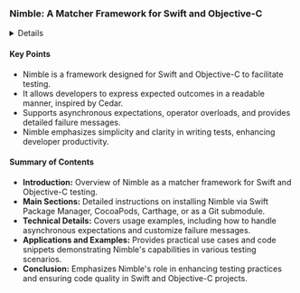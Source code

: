 ### Nimble: A Matcher Framework for Swift and Objective-C

<details>
**URL:** [https://github.com/Quick/Nimble](https://github.com/Quick/Nimble)

**Published:** Not specified  
**Last Updated:** Not specified

**Authors:** `[Author Names]`

**Tags:**  
`swift`, `objective-c`, `testing`, `bdd`, `matcher-functions`, `swift-generics`, `swift-assertions`, `failure-messages`, `asynchronous-expectations`, `operator-overloads`
</details>

#### Key Points
- Nimble is a framework designed for Swift and Objective-C to facilitate testing.
- It allows developers to express expected outcomes in a readable manner, inspired by Cedar.
- Supports asynchronous expectations, operator overloads, and provides detailed failure messages.
- Nimble emphasizes simplicity and clarity in writing tests, enhancing developer productivity.

#### Summary of Contents
- **Introduction:** Overview of Nimble as a matcher framework for Swift and Objective-C testing.
- **Main Sections:** Detailed instructions on installing Nimble via Swift Package Manager, CocoaPods, Carthage, or as a Git submodule.
- **Technical Details:** Covers usage examples, including how to handle asynchronous expectations and customize failure messages.
- **Applications and Examples:** Provides practical use cases and code snippets demonstrating Nimble's capabilities in various testing scenarios.
- **Conclusion:** Emphasizes Nimble's role in enhancing testing practices and ensuring code quality in Swift and Objective-C projects.

<LinkCard title="Read Full Article" href="https://github.com/Quick/Nimble" />
